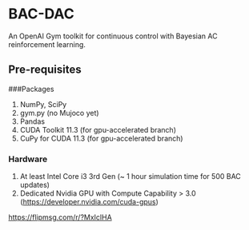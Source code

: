 # BAC-DAC
An OpenAI Gym toolkit for continuous control with Bayesian AC reinforcement learning.

## Pre-requisites
###Packages
1. NumPy, SciPy
2. gym.py (no Mujoco yet)
3. Pandas
4. CUDA Toolkit 11.3 (for gpu-accelerated branch)
5. CuPy for CUDA 11.3 (for gpu-accelerated branch)

### Hardware
1. At least Intel Core i3 3rd Gen (~ 1 hour simulation time for 500 BAC updates)
2. Dedicated Nvidia GPU with Compute Capability > 3.0 (https://developer.nvidia.com/cuda-gpus)

https://flipmsg.com/r/?MxIclHA
